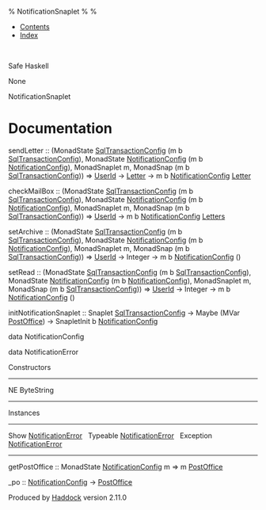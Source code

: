 % NotificationSnaplet
% 
% 

-   [Contents](index.html)
-   [Index](doc-index.html)

 

Safe Haskell

None

NotificationSnaplet

Documentation
=============

sendLetter :: (MonadState
[SqlTransactionConfig](SqlTransactionSnaplet.html#t:SqlTransactionConfig)
(m b
[SqlTransactionConfig](SqlTransactionSnaplet.html#t:SqlTransactionConfig)),
MonadState
[NotificationConfig](NotificationSnaplet.html#t:NotificationConfig) (m b
[NotificationConfig](NotificationSnaplet.html#t:NotificationConfig)),
MonadSnaplet m, MonadSnap (m b
[SqlTransactionConfig](SqlTransactionSnaplet.html#t:SqlTransactionConfig)))
=\> [UserId](Data-Notifications.html#t:UserId) -\>
[Letter](Data-Notifications.html#t:Letter) -\> m b
[NotificationConfig](NotificationSnaplet.html#t:NotificationConfig)
[Letter](Data-Notifications.html#t:Letter)

checkMailBox :: (MonadState
[SqlTransactionConfig](SqlTransactionSnaplet.html#t:SqlTransactionConfig)
(m b
[SqlTransactionConfig](SqlTransactionSnaplet.html#t:SqlTransactionConfig)),
MonadState
[NotificationConfig](NotificationSnaplet.html#t:NotificationConfig) (m b
[NotificationConfig](NotificationSnaplet.html#t:NotificationConfig)),
MonadSnaplet m, MonadSnap (m b
[SqlTransactionConfig](SqlTransactionSnaplet.html#t:SqlTransactionConfig)))
=\> [UserId](Data-Notifications.html#t:UserId) -\> m b
[NotificationConfig](NotificationSnaplet.html#t:NotificationConfig)
[Letters](Data-Notifications.html#t:Letters)

setArchive :: (MonadState
[SqlTransactionConfig](SqlTransactionSnaplet.html#t:SqlTransactionConfig)
(m b
[SqlTransactionConfig](SqlTransactionSnaplet.html#t:SqlTransactionConfig)),
MonadState
[NotificationConfig](NotificationSnaplet.html#t:NotificationConfig) (m b
[NotificationConfig](NotificationSnaplet.html#t:NotificationConfig)),
MonadSnaplet m, MonadSnap (m b
[SqlTransactionConfig](SqlTransactionSnaplet.html#t:SqlTransactionConfig)))
=\> [UserId](Data-Notifications.html#t:UserId) -\> Integer -\> m b
[NotificationConfig](NotificationSnaplet.html#t:NotificationConfig) ()

setRead :: (MonadState
[SqlTransactionConfig](SqlTransactionSnaplet.html#t:SqlTransactionConfig)
(m b
[SqlTransactionConfig](SqlTransactionSnaplet.html#t:SqlTransactionConfig)),
MonadState
[NotificationConfig](NotificationSnaplet.html#t:NotificationConfig) (m b
[NotificationConfig](NotificationSnaplet.html#t:NotificationConfig)),
MonadSnaplet m, MonadSnap (m b
[SqlTransactionConfig](SqlTransactionSnaplet.html#t:SqlTransactionConfig)))
=\> [UserId](Data-Notifications.html#t:UserId) -\> Integer -\> m b
[NotificationConfig](NotificationSnaplet.html#t:NotificationConfig) ()

initNotificationSnaplet :: Snaplet
[SqlTransactionConfig](SqlTransactionSnaplet.html#t:SqlTransactionConfig)
-\> Maybe (MVar [PostOffice](Data-Notifications.html#t:PostOffice)) -\>
SnapletInit b
[NotificationConfig](NotificationSnaplet.html#t:NotificationConfig)

data NotificationConfig

data NotificationError

Constructors

  --------------- ---
  NE ByteString    
  --------------- ---

Instances

  ----------------------------------------------------------------------------- ---
  Show [NotificationError](NotificationSnaplet.html#t:NotificationError)         
  Typeable [NotificationError](NotificationSnaplet.html#t:NotificationError)     
  Exception [NotificationError](NotificationSnaplet.html#t:NotificationError)    
  ----------------------------------------------------------------------------- ---

getPostOffice :: MonadState
[NotificationConfig](NotificationSnaplet.html#t:NotificationConfig) m
=\> m [PostOffice](Data-Notifications.html#t:PostOffice)

\_po ::
[NotificationConfig](NotificationSnaplet.html#t:NotificationConfig) -\>
[PostOffice](Data-Notifications.html#t:PostOffice)

Produced by [Haddock](http://www.haskell.org/haddock/) version 2.11.0
